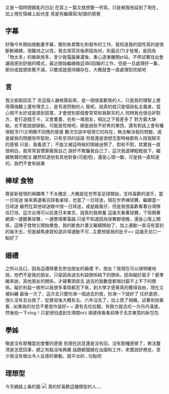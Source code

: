又是一個時間錯亂的日記
在寫上一篇文就想要一併寫，只是被我拖延到了現在，加上現在情緒上起伏差
真是有繼續寫/紀錄的感覺

字幕
-
好像今年開始做動畫字幕，實則負責繁化和發布的工作。我知道我的個性真的是很斷斷續續，很難持之以恆，我去探究背後原因為何，到最近(?)才發覺，是因為「物太多」的緣故居多，至少我電腦重灌後，重心逐漸離開pt站，不停試著找出會讓我感到舒服的模式，最近開始繼續做這項0回報的工作，但是一旦處理好一集，那份成就感依舊不減，只要成就感持續存在，大概就會一直處理到完結吧


言
-
我又偷偷回去了
言這個人嚴格算起來，是一個很喜歡我的人，只是我的理智上覺得價值觀上還有理念上，是背道而馳的人
我呢，說真的就只是個自私主義者，當心情不太好或是感到寂寞，才會想到那個會常常和我聊天的人
同時我也很忌妒對方，會打遊戲王卡，又會畫畫，也有一堆朋友，相比之下我差多了
對方最大缺點，也不能說是缺點，可能是性格吧，總是說些不好笑的東西，還有對話上會有種很輕浮(?)又明顯不回應的感覺
數次交談中發現它的存在，無法解決我的問題，或是替我的問題有所幫助，只有空洞的話語
但我還是很想念那時候都有人陪我聊天的感覺
只是，我看透了，不能又被這時候的情緒迷惘了，對和不對，其實我一直很明白，我常常習慣蒙蔽我自己
說好不欺騙我自己了，這次我選擇輕輕放下，繼續無聲的關注
雖然知道他有其他對象(可能吧)，還是心頭一酸，可是我一直知道的，我們不會有結果

棒球 食物
-
算是新發現的興趣嗎？不太確定...大概是從世界盃足球開始，支持喜歡的選手，當一日球迷
後來奧運看羽球看桌球，也當了一日球迷，現在世界棒球賽，繼續當一日球迷
雖然在其他球迷眼中很一日球迷，或是跟風仔，但是我很喜歡看著台灣隊伍打球，這次台灣可以前進日本東京，說真的我興奮
這幾天看著球賽，下班開著網頁一邊聽著球賽，一邊整理著電腦
只是不知道因為球賽都很晚，還是心情上關係，這陣子食物又開始爆食，我的斷食計畫又繼續開始了，加上運動一直沒有當初的每天去，但是越焦慮我知道非得運動不可...主要想瘦我的肚子==
這幾天忌口一點好了

婚禮
-
之所以忌口，因為這禮拜要去參加朋友的婚禮
不，朋友？我現在可以很明確地說，他們不是我的朋友，只是因為過去利益關係結下的關係，因為礙於面子？更準確來說，其他朋友的關係，才硬著頭皮去
過去的我數度都很討厭不上不下的關係，礙於利益一致所以我很多事情都忍下來，到大學才感覺真的獲得自由，現在又被糾纏
最後一次了，這次去只要扮演一個過去的我，扮演一下就好了
往好處想，很久沒有去台南了，從實習後大概有五、六年沒去了，加上買了相機，試著街拍看看...如果我的社恐不要發作就好= =
還有去吃拉麵，有餘力就去吃一次丹丹漢堡，然後拍一下vlog！只是很怕遇到生理期orz
順便用看看前陣子去京東買的新包包

學姊
-
徹底沒有那種當初會暈的感覺
到現在訊息還是沒有回，沒有那種感覺了，無法釐清是怎麼回事，總之有點沒啥興趣
話題都圍繞在出國和工作，老實說好倦怠，至少我沒有做出令人反感的舉動，就平淡的...句點吧

理想型
-
今天網路上看的圖
![](https://cdn.jsdelivr.net/gh/photohost/picx-images-hosting@master/hostassimage.m3q5x6kb.jpg)
真的好喜歡這種類型的人....

<!-- ##{"timestamp":1732032000}## -->